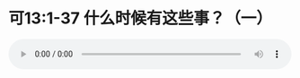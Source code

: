 # 可13:1-37 什么时候有这些事？（一）

<audio style="width: 100%;" preload="false" controls controlslist="nodownload"><source src="//cdn.simai.ml/audio/mp3/old/27560.mp3" type="audio/mpeg">Your browser does not support the audio element.</audio>


